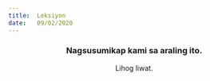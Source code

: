 ```yaml
---
title:  Leksiyon
date:   09/02/2020
---
```


### <center>Nagsusumikap kami sa araling ito.</center>
<center>Lihog liwat.</center>